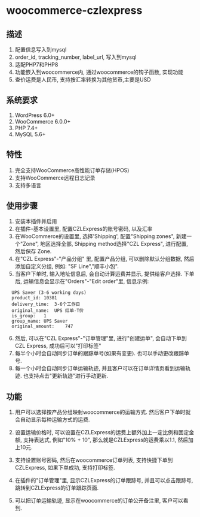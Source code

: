 # woocommerce-czlexpress

## 描述

1. 配置信息写入到mysql
2. order_id, tracking_number, label_url, 写入到mysql
3. 适配PHP7和PHP8
4. 功能嵌入到woocommerce内, 通过woocommerce的钩子函数, 实现功能
5. 查价运费是人民币, 支持按汇率转换为其他货币,主要是USD

## 系统要求

1. WordPress 6.0+
2. WooCommerce 6.0.0+
3. PHP 7.4+
4. MySQL 5.6+

## 特性

1. 完全支持WooCommerce高性能订单存储(HPOS)
2. 支持WooCommerce远程日志记录
3. 支持多语言

## 使用步骤

1. 安装本插件并启用
2. 在插件-基本设置里, 配置CZLExpress的账号密码, 以及汇率
3. 在WooCommerce的设置里, 选择'Shipping', 配置"Shipping zones", 新建一个"Zone", 地区选择全部, Shipping method选择"CZL Express", 进行配置, 然后保存 Zone.
4. 在"CZL Express"-"产品分组" 里, 配置产品分组, 可以删除默认分组数据, 然后添加自定义分组, 例如: "SF Line","顺丰小包".
5. 当客户下单时, 输入地址信息后, 会自动计算运费并显示, 提供给客户选择. 下单后, 运输信息会显示在"Orders"-"Edit order"里, 信息示例: 
  ``` 
	UPS Saver (3-6 working days) 
	product_id:	10381
	delivery_time:	3-6个工作日
	original_name:	UPS 红单-T价
	is_group:	1
	group_name:	UPS Saver
	original_amount:	747
  ``` 
6. 然后, 可以在"CZL Express"-"订单管理"里, 进行"创建运单", 会自动下单到CZL Express, 成功后可以"打印标签"
7. 每半个小时会自动同步订单的跟踪单号(如果有变更). 也可以手动更改跟踪单号.
8. 每一个小时会自动同步订单运输轨迹, 并且客户可以在订单详情页看到运输轨迹. 也支持点击"更新轨迹"进行手动更新.

## 功能
1. 用户可以选择按产品分组映射woocommerce的运输方式. 然后客户下单时就会自动显示每种运输方式的运费.

2. 设置运输价格时, 可以设置在CZLExpress的运费上额外加上一定比例和固定金额, 支持表达式, 例如"10% + 10", 那么就是CZLExpress的运费乘以1.1, 然后加上10元. 

3. 支持设置账号密码, 然后在woocommerce订单列表, 支持快捷下单到CZLExpress, 如果下单成功, 支持打印标签.

4. 在插件的"订单管理"里, 显示CZLExpress的订单跟踪号, 并且可以点击跟踪号, 跳转到CZLExpress的订单跟踪页面. 

5. 可以把订单运输轨迹, 显示在woocommerce的订单公开备注里, 客户可以看到.


